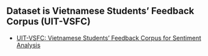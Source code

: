 ## Dataset is Vietnamese Students’ Feedback Corpus (UIT-VSFC)

* [UIT-VSFC: Vietnamese Students’ Feedback Corpus for Sentiment Analysis]([https://drive.google.com/file/d/1flr5ew6thRFw4emMx5hWlAS3gUYBp8bI/view?usp=sharing](https://www.researchgate.net/publication/329645066_UIT-VSFC_Vietnamese_Students%27_Feedback_Corpus_for_Sentiment_Analysis)https://www.researchgate.net/publication/329645066_UIT-VSFC_Vietnamese_Students%27_Feedback_Corpus_for_Sentiment_Analysis)

